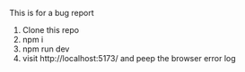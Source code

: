 This is for a bug report

1. Clone this repo
2. npm i
3. npm run dev
4. visit http://localhost:5173/ and peep the browser error log